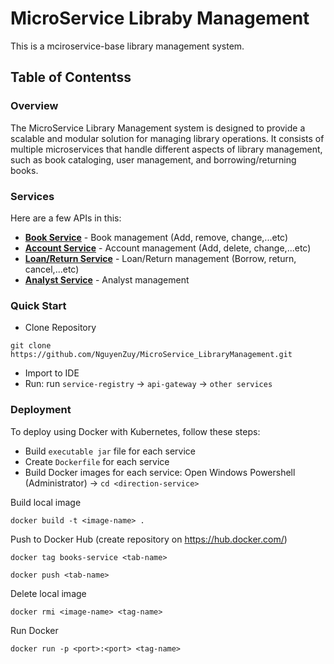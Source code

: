 # MicroService Libraby Management

This is a mciroservice-base library management system.

## Table of Contentss

### Overview

The MicroService Library Management system is designed to provide a scalable and modular solution for managing library operations. It consists of multiple microservices that handle different aspects of library management, such as book cataloging, user management, and borrowing/returning books.

### Services

Here are a few APIs in this:

- [**Book Service**](https://github.com/NguyenZuy/MicroService_LibraryManagement/tree/main/BooksService) - Book management (Add, remove, change,...etc)
- [**Account Service**]() - Account management (Add, delete, change,...etc)
- [**Loan/Return Service**]() - Loan/Return management (Borrow, return, cancel,...etc)
- [**Analyst Service**]() - Analyst management

### Quick Start

- Clone Repository

```
git clone https://github.com/NguyenZuy/MicroService_LibraryManagement.git
```

- Import to IDE
- Run: run `service-registry` -> `api-gateway` -> `other services`

### Deployment

To deploy using Docker with Kubernetes, follow these steps:
- Build `executable jar` file for each service
- Create `Dockerfile` for each service
- Build Docker images for each service: Open Windows Powershell (Administrator) -> `cd <direction-service>`

Build local image

```
docker build -t <image-name> .  
```

Push to Docker Hub (create repository on <https://hub.docker.com/>)

```
docker tag books-service <tab-name>
```

```
docker push <tab-name>
```

Delete local image

```
docker rmi <image-name> <tag-name>
```

Run Docker

```
docker run -p <port>:<port> <tag-name>
```
